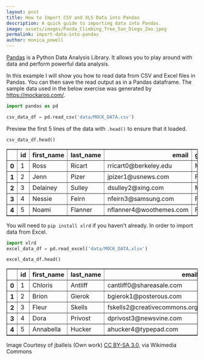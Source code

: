 ```yaml
---
layout: post
title: How to Import CSV and XLS Data into Pandas
description: A quick guide to importing data into Pandas.
image: assets/images/Panda_Climbing_Tree_San_Diego_Zoo.jpeg
permalink: import-data-into-pandas
author: monica_powell
---
```


[Pandas](http://pandas.pydata.org/) is a Python Data Analysis Library. It allows you to play around with data and perform powerful data analysis.

In this example I will show you how to read data from CSV and Excel files in Pandas. You can then save the read output as in a Pandas dataframe. The sample data used in the below exercise was generated by https://mockaroo.com/.


```python
import pandas as pd
```


```python
csv_data_df = pd.read_csv('data/MOCK_DATA.csv')
```

Preview the first 5 lines of the data with `.head()` to ensure that it loaded.


```python
csv_data_df.head()
```




<div>
<style>
    .dataframe thead tr:only-child th {
        text-align: right;
    }

    .dataframe thead th {
        text-align: left;
    }

    .dataframe tbody tr th {
        vertical-align: top;
    }
</style>
<table border="1" class="dataframe">
  <thead>
    <tr style="text-align: right;">
      <th></th>
      <th>id</th>
      <th>first_name</th>
      <th>last_name</th>
      <th>email</th>
      <th>gender</th>
      <th>ip_address</th>
    </tr>
  </thead>
  <tbody>
    <tr>
      <th>0</th>
      <td>1</td>
      <td>Ross</td>
      <td>Ricart</td>
      <td>rricart0@berkeley.edu</td>
      <td>Male</td>
      <td>217.151.154.186</td>
    </tr>
    <tr>
      <th>1</th>
      <td>2</td>
      <td>Jenn</td>
      <td>Pizer</td>
      <td>jpizer1@usnews.com</td>
      <td>Female</td>
      <td>104.123.13.234</td>
    </tr>
    <tr>
      <th>2</th>
      <td>3</td>
      <td>Delainey</td>
      <td>Sulley</td>
      <td>dsulley2@xing.com</td>
      <td>Male</td>
      <td>6.101.0.150</td>
    </tr>
    <tr>
      <th>3</th>
      <td>4</td>
      <td>Nessie</td>
      <td>Feirn</td>
      <td>nfeirn3@samsung.com</td>
      <td>Female</td>
      <td>97.93.173.170</td>
    </tr>
    <tr>
      <th>4</th>
      <td>5</td>
      <td>Noami</td>
      <td>Flanner</td>
      <td>nflanner4@woothemes.com</td>
      <td>Female</td>
      <td>174.228.138.242</td>
    </tr>
  </tbody>
</table>
</div>



You will need to `pip install xlrd` if you haven't already. In order to import data from Excel.


```python
import xlrd
excel_data_df = pd.read_excel('data/MOCK_DATA.xlsx')
```


```python
excel_data_df.head()
```




<div>
<style>
    .dataframe thead tr:only-child th {
        text-align: right;
    }

    .dataframe thead th {
        text-align: left;
    }

    .dataframe tbody tr th {
        vertical-align: top;
    }
</style>
<table border="1" class="dataframe">
  <thead>
    <tr style="text-align: right;">
      <th></th>
      <th>id</th>
      <th>first_name</th>
      <th>last_name</th>
      <th>email</th>
      <th>gender</th>
      <th>ip_address</th>
    </tr>
  </thead>
  <tbody>
    <tr>
      <th>0</th>
      <td>1</td>
      <td>Chloris</td>
      <td>Antliff</td>
      <td>cantliff0@shareasale.com</td>
      <td>Female</td>
      <td>131.17.2.171</td>
    </tr>
    <tr>
      <th>1</th>
      <td>2</td>
      <td>Brion</td>
      <td>Gierok</td>
      <td>bgierok1@posterous.com</td>
      <td>Male</td>
      <td>245.41.126.3</td>
    </tr>
    <tr>
      <th>2</th>
      <td>3</td>
      <td>Fleur</td>
      <td>Skells</td>
      <td>fskells2@creativecommons.org</td>
      <td>Female</td>
      <td>75.0.34.132</td>
    </tr>
    <tr>
      <th>3</th>
      <td>4</td>
      <td>Dora</td>
      <td>Privost</td>
      <td>dprivost3@newsvine.com</td>
      <td>Female</td>
      <td>51.202.4.39</td>
    </tr>
    <tr>
      <th>4</th>
      <td>5</td>
      <td>Annabella</td>
      <td>Hucker</td>
      <td>ahucker4@typepad.com</td>
      <td>Female</td>
      <td>124.80.181.41</td>
    </tr>
  </tbody>
</table>
</div>



Image Courtesy of jballeis (Own work) [CC BY-SA 3.0](http://creativecommons.org/licenses/by-sa/3.0), via Wikimedia Commons
